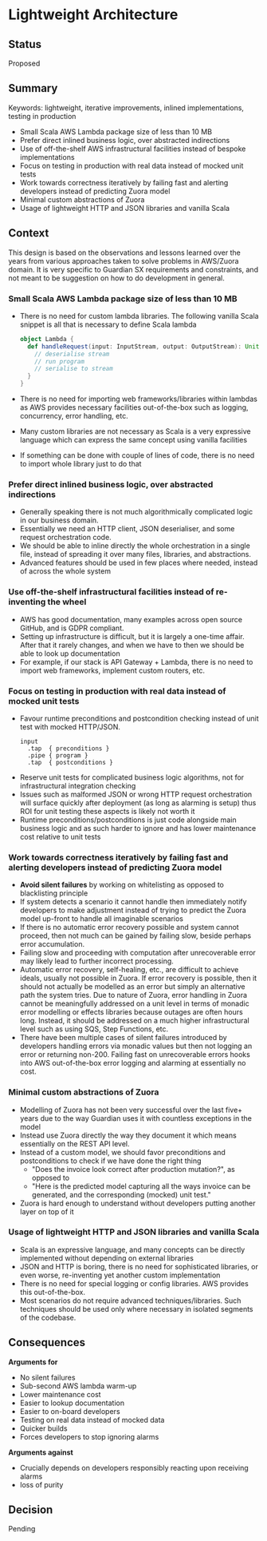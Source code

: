 # Lightweight Architecture 

## Status

Proposed

## Summary

Keywords: lightweight, iterative improvements, inlined implementations, testing in production  

* Small Scala AWS Lambda package size of less than 10 MB
* Prefer direct inlined business logic, over abstracted indirections 
* Use of off-the-shelf AWS infrastructural facilities instead of bespoke implementations
* Focus on testing in production with real data instead of mocked unit tests
* Work towards correctness iteratively by failing fast and alerting developers instead of predicting Zuora model
* Minimal custom abstractions of Zuora 
* Usage of lightweight HTTP and JSON libraries and vanilla Scala

## Context

This design is based on the observations and lessons learned over the years from various approaches taken
to solve problems in AWS/Zuora domain. It is very specific to Guardian SX requirements and constraints, and not meant 
to be suggestion on how to do development in general. 

### Small Scala AWS Lambda package size of less than 10 MB

* There is no need for custom lambda libraries. The following vanilla Scala snippet is all that is necessary to 
define Scala lambda

    ```scala
    object Lambda {
      def handleRequest(input: InputStream, output: OutputStream): Unit = {
        // deserialise stream
        // run program
        // serialise to stream
      }
    }
    ```

* There is no need for importing web frameworks/libraries within lambdas as AWS provides necessary facilities 
out-of-the-box such as logging, concurrency, error handling, etc.
* Many custom libraries are not necessary as Scala is a very expressive language which can express the same 
concept using vanilla facilities
* If something can be done with couple of lines of code, there is no need to import whole library just to do that

### Prefer direct inlined business logic, over abstracted indirections 

* Generally speaking there is not much algorithmically complicated logic in our business domain. 
* Essentially we need an HTTP client, JSON deserialiser, and some request orchestration code.
* We should be able to inline directly the whole orchestration in a single file, instead of spreading it 
over many files, libraries, and abstractions.
* Advanced features should be used in few places where needed, instead of across the whole system

### Use off-the-shelf infrastructural facilities instead of re-inventing the wheel

* AWS has good documentation, many examples across open source GitHub, and is GDPR compliant. 
* Setting up infrastructure is difficult, but it is largely a one-time affair. After that it rarely changes,
and when we have to then we should be able to look up documentation 
* For example, if our stack is API Gateway + Lambda, there is no need to import web frameworks, implement custom 
routers, etc.

### Focus on testing in production with real data instead of mocked unit tests

* Favour runtime preconditions and postcondition checking instead of unit test with mocked HTTP/JSON.
    ```
    input
      .tap  { preconditions }
      .pipe { program } 
      .tap  { postconditions }
    ```  
* Reserve unit tests for complicated business logic algorithms, not for infrastructural integration checking
* Issues such as malformed JSON or wrong HTTP request orchestration will surface quickly after deployment 
(as long as alarming is setup) thus ROI for unit testing these aspects is likely not worth it 
* Runtime preconditions/postconditions is just code alongside main business logic and as such harder to ignore and 
has lower maintenance cost relative to unit tests

### Work towards correctness iteratively by failing fast and alerting developers instead of predicting Zuora model

* **Avoid silent failures** by working on whitelisting as opposed to blacklisting principle
* If system detects a scenario it cannot handle then immediately notify developers to make adjustment
instead of trying to predict the Zuora model up-front to handle all imaginable scenarios
* If there is no automatic error recovery possible and system cannot proceed, then not much can be gained by
failing slow, beside perhaps error accumulation.
* Failing slow and proceeding with computation after unrecoverable error may likely lead to further incorrect 
processing.
* Automatic error recovery, self-healing, etc., are difficult to achieve ideals, usually not possible in Zuora. 
If error recovery is possible, then it should not actually be modelled as an error but simply an alternative path 
the system tries. Due to nature of Zuora, error handling in Zuora cannot be meaningfully addressed on a unit level 
in terms of monadic error modelling or effects libraries because outages are often hours long. Instead, it should 
be addressed on a much higher infrastructural level such as using SQS, Step Functions, etc. 
* There have been multiple cases of silent failures introduced by developers handling errors via monadic values but
then not logging an error or returning non-200. Failing fast on unrecoverable errors hooks into AWS out-of-the-box
error logging and alarming at essentially no cost.

### Minimal custom abstractions of Zuora

* Modelling of Zuora has not been very successful over the last five+ years due to the way Guardian uses it with
countless exceptions in the model
* Instead use Zuora directly the way they document it which means essentially on the REST API level.
* Instead of a custom model, we should favor preconditions and postconditions to check if we have done the right thing
  * "Does the invoice look correct after production mutation?", as opposed to 
  * "Here is the predicted model capturing all the ways invoice can be generated, and the corresponding (mocked) unit test."
* Zuora is hard enough to understand without developers putting another layer on top of it

### Usage of lightweight HTTP and JSON libraries and vanilla Scala

* Scala is an expressive language, and many concepts can be directly implemented without depending on external libraries
* JSON and HTTP is boring, there is no need for sophisticated libraries, or even worse, 
re-inventing yet another custom implementation
* There is no need for special logging or config libraries. AWS provides this out-of-the-box.
* Most scenarios do not require advanced techniques/libraries. Such techniques should be used only where necessary 
in isolated segments of the codebase.

## Consequences

**Arguments for**

* No silent failures
* Sub-second AWS lambda warm-up
* Lower maintenance cost
* Easier to lookup documentation
* Easier to on-board developers
* Testing on real data instead of mocked data
* Quicker builds
* Forces developers to stop ignoring alarms

**Arguments against**

* Crucially depends on developers responsibly reacting upon receiving alarms
* loss of purity

## Decision

Pending

